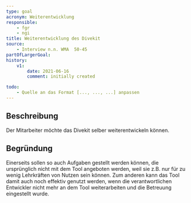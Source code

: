 ```yaml
---
type: goal
acronym: Weiterentwicklung
responsible: 
    - fgr
    - ngi
title: Weiterentwicklung des Divekit
source: 
    - Interview n.n. WMA  50-45
partOfLargerGoal: 
history:
    v1:
        date: 2021-06-16
        comment: initially created

todo: 
    - Quelle an das Format [..., ..., ...] anpassen 
---
```


## Beschreibung

Der Mitarbeiter möchte das Divekit selber weiterentwickeln können. 

## Begründung

Einerseits sollen so auch Aufgaben gestellt werden können, die ursprünglich nicht mit dem Tool angeboten werden, 
weil sie z.B. nur für zu wenig Lehrkräften von Nutzen sein können. Zum anderen kann das Tool damit auch noch effektiv genutzt werden, wenn die verantwortlichen Entwickler 
nicht mehr an dem Tool weiterarbeiten und die Betreuung eingestellt wurde.

